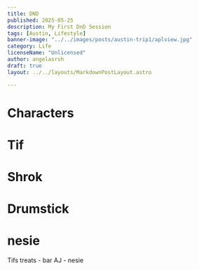 ```yaml
---
title: DND
published: 2025-05-25
description: My First DnD Session 
tags: [Austin, Lifestyle]
banner-image: "../../images/posts/austin-trip1/aplview.jpg"
category: Life
licenseName: "Unlicensed"
author: angelasrsh
draft: true
layout: ../../layouts/MarkdownPostLayout.astro

---
```

# Characters
# Tif
# Shrok
# Drumstick
# nesie

Tifs treats - bar
AJ - nesie
